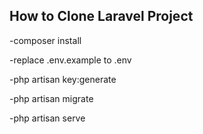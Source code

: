 
## How to Clone Laravel Project

-composer install

-replace .env.example to .env

-php artisan key:generate

-php artisan migrate

-php artisan serve
